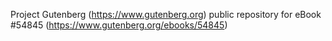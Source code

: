 Project Gutenberg (https://www.gutenberg.org) public repository for
eBook #54845 (https://www.gutenberg.org/ebooks/54845)
